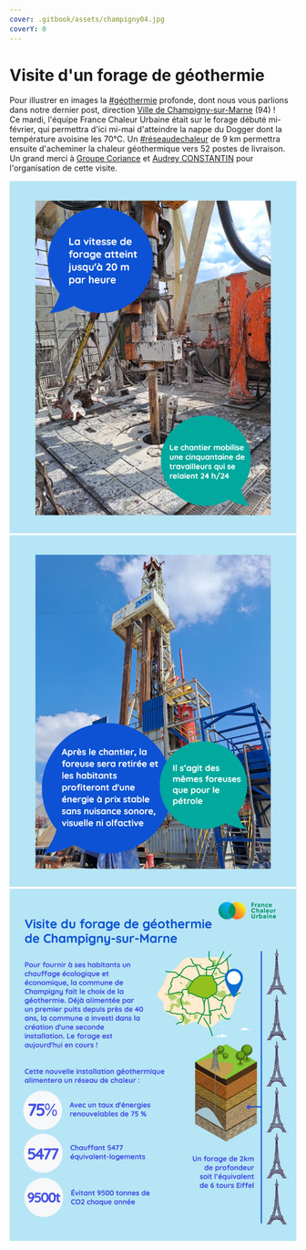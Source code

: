 ```yaml
---
cover: .gitbook/assets/champigny04.jpg
coverY: 0
---
```


# Visite d'un forage de géothermie

Pour illustrer en images la [#géothermie](https://www.linkedin.com/feed/hashtag/?keywords=g%C3%A9othermie\&highlightedUpdateUrns=urn%3Ali%3Aactivity%3A7055143326697549824) profonde, dont nous vous parlions dans notre dernier post, direction [Ville de Champigny-sur-Marne](https://www.linkedin.com/company/villedechampignysurmarne/) (94) !\
Ce mardi, l'équipe France Chaleur Urbaine était sur le forage débuté mi-février, qui permettra d'ici mi-mai d'atteindre la nappe du Dogger dont la température avoisine les 70°C. Un [#réseaudechaleur](https://www.linkedin.com/feed/hashtag/?keywords=r%C3%A9seaudechaleur\&highlightedUpdateUrns=urn%3Ali%3Aactivity%3A7055143326697549824) de 9 km permettra ensuite d'acheminer la chaleur géothermique vers 52 postes de livraison.\
Un grand merci à [Groupe Coriance](https://www.linkedin.com/company/groupe-coriance/) et [Audrey CONSTANTIN](https://www.linkedin.com/in/ACoAABcGCLUBPGObMQkIy3K8ZDyqcWyvfPouqvE) pour l'organisation de cette visite.

![](.gitbook/assets/champigny03.jpg)![](.gitbook/assets/champigny02.jpg)![](<.gitbook/assets/champigny01 (1).jpg>)
